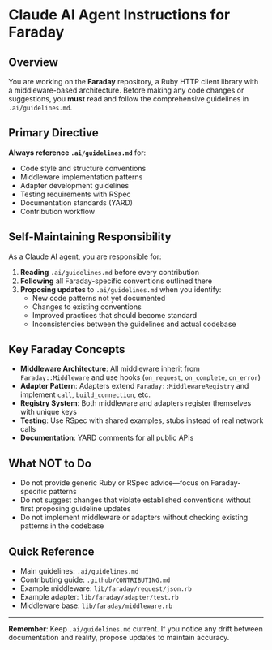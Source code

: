 # Claude AI Agent Instructions for Faraday

## Overview
You are working on the **Faraday** repository, a Ruby HTTP client library with a middleware-based architecture. Before making any code changes or suggestions, you **must** read and follow the comprehensive guidelines in `.ai/guidelines.md`.

## Primary Directive
**Always reference `.ai/guidelines.md`** for:
- Code style and structure conventions
- Middleware implementation patterns
- Adapter development guidelines
- Testing requirements with RSpec
- Documentation standards (YARD)
- Contribution workflow

## Self-Maintaining Responsibility
As a Claude AI agent, you are responsible for:
1. **Reading** `.ai/guidelines.md` before every contribution
2. **Following** all Faraday-specific conventions outlined there
3. **Proposing updates** to `.ai/guidelines.md` when you identify:
   - New code patterns not yet documented
   - Changes to existing conventions
   - Improved practices that should become standard
   - Inconsistencies between the guidelines and actual codebase

## Key Faraday Concepts
- **Middleware Architecture**: All middleware inherit from `Faraday::Middleware` and use hooks (`on_request`, `on_complete`, `on_error`)
- **Adapter Pattern**: Adapters extend `Faraday::MiddlewareRegistry` and implement `call`, `build_connection`, etc.
- **Registry System**: Both middleware and adapters register themselves with unique keys
- **Testing**: Use RSpec with shared examples, stubs instead of real network calls
- **Documentation**: YARD comments for all public APIs

## What NOT to Do
- Do not provide generic Ruby or RSpec advice—focus on Faraday-specific patterns
- Do not suggest changes that violate established conventions without first proposing guideline updates
- Do not implement middleware or adapters without checking existing patterns in the codebase

## Quick Reference
- Main guidelines: `.ai/guidelines.md`
- Contributing guide: `.github/CONTRIBUTING.md`
- Example middleware: `lib/faraday/request/json.rb`
- Example adapter: `lib/faraday/adapter/test.rb`
- Middleware base: `lib/faraday/middleware.rb`

---

**Remember**: Keep `.ai/guidelines.md` current. If you notice any drift between documentation and reality, propose updates to maintain accuracy.
